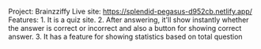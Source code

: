 Project: Brainzziffy
Live site: https://splendid-pegasus-d952cb.netlify.app/
Features: 1. It is a quiz site.
         2. After answering, it'll show instantly whether the answer is correct or incorrect and also a button for showing correct answer.
         3. It has a feature for showing statistics based on total question